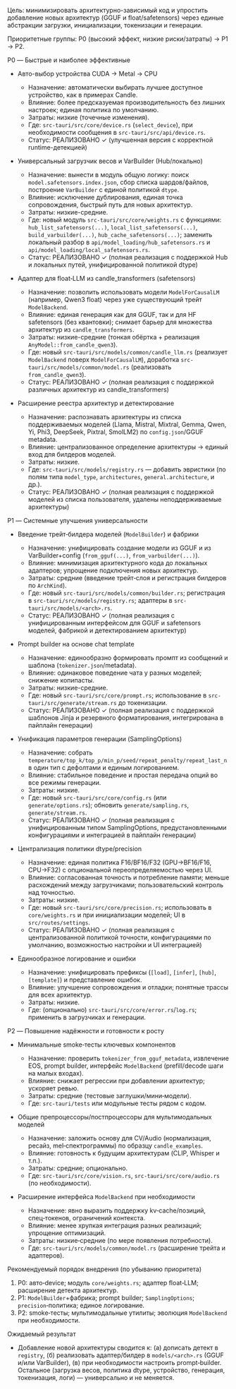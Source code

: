 Цель: минимизировать архитектурно-зависимый код и упростить добавление новых архитектур (GGUF и float/safetensors) через единые абстракции загрузки, инициализации, токенизации и генерации.

Приоритетные группы: P0 (высокий эффект, низкие риски/затраты) → P1 → P2.

P0 — Быстрые и наиболее эффективные
- Авто-выбор устройства CUDA → Metal → CPU
  - Назначение: автоматически выбирать лучшее доступное устройство, как в примерах Candle.
  - Влияние: более предсказуемая производительность без лишних настроек; единая политика по умолчанию.
  - Затраты: низкие (точечные изменения).
  - Где: `src-tauri/src/core/device.rs` (`select_device`), при необходимости сообщения в `src-tauri/src/api/device.rs`.
  - Статус: РЕАЛИЗОВАНО ✓ (улучшенная версия с корректной runtime-детекцией)

- Универсальный загрузчик весов и VarBuilder (Hub/локально)
  - Назначение: вынести в модуль общую логику: поиск `model.safetensors.index.json`, сбор списка шардов/файлов, построение `VarBuilder` с единой политикой `dtype`.
  - Влияние: исключение дублирования, единая точка сопровождения, быстрый путь для новых архитектур.
  - Затраты: низкие-средние.
  - Где: новый модуль `src-tauri/src/core/weights.rs` с функциями: `hub_list_safetensors(...)`, `local_list_safetensors(...)`, `build_varbuilder(...)`, `hub_cache_safetensors(...)`; заменить локальный разбор в `api/model_loading/hub_safetensors.rs` и `api/model_loading/local_safetensors.rs`.
  - Статус: РЕАЛИЗОВАНО ✓ (полная реализация с поддержкой Hub и локальных путей, унифицированной политикой dtype)

- Адаптер для float‑LLM из candle_transformers (safetensors)
  - Назначение: позволить использовать модели `ModelForCausalLM` (например, Qwen3 float) через уже существующий трейт `ModelBackend`.
  - Влияние: единая генерация как для GGUF, так и для HF safetensors (без квантовки); снимает барьер для множества архитектур из `candle_transformers`.
  - Затраты: низкие-средние (тонкая обёртка + реализация `AnyModel::from_candle_qwen3`).
  - Где: новый `src-tauri/src/models/common/candle_llm.rs` (реализует `ModelBackend` поверх `ModelForCausalLM`), доработка `src-tauri/src/models/common/model.rs` (реализовать `from_candle_qwen3`).
  - Статус: РЕАЛИЗОВАНО ✓ (полная реализация с поддержкой различных архитектур из candle_transformers)

- Расширение реестра архитектур и детектирование
  - Назначение: распознавать архитектуры из списка поддерживаемых моделей (Llama, Mistral, Mixtral, Gemma, Qwen, Yi, Phi3, DeepSeek, Pixtral, SmolLM2) по `config.json`/GGUF metadata.
  - Влияние: централизованное определение архитектуры → единый вход для билдеров моделей.
  - Затраты: низкие.
  - Где: `src-tauri/src/models/registry.rs` — добавить эвристики (по полям типа `model_type`, `architectures`, `general.architecture`, и др.).
  - Статус: РЕАЛИЗОВАНО ✓ (полная реализация с поддержкой моделей из списка пользователя, удалены неподдерживаемые архитектуры)

P1 — Системные улучшения универсальности
- Введение трейт‑билдера моделей (`ModelBuilder`) и фабрики
  - Назначение: унифицировать создание модели из GGUF и из VarBuilder+config (`from_gguf(...)`, `from_varbuilder(...)`).
  - Влияние: минимизация архитектурного кода до локальных адаптеров; упрощение подключения новых архитектур.
  - Затраты: средние (введение трейт‑слоя и регистрация билдеров по `ArchKind`).
  - Где: новый `src-tauri/src/models/common/builder.rs`; регистрация в `src-tauri/src/models/registry.rs`; адаптеры в `src-tauri/src/models/<arch>.rs`.
  - Статус: РЕАЛИЗОВАНО ✓ (полная реализация с унифицированным интерфейсом для GGUF и safetensors моделей, фабрикой и детектированием архитектур)

- Prompt builder на основе chat template
  - Назначение: единообразно формировать промпт из сообщений и шаблона (`tokenizer.json`/metadata).
  - Влияние: одинаковое поведение чата у разных моделей; снижение копипасты.
  - Затраты: низкие-средние.
  - Где: новый `src-tauri/src/core/prompt.rs`; использование в `src-tauri/src/generate/stream.rs` до токенизации.
  - Статус: РЕАЛИЗОВАНО ✓ (полная реализация с поддержкой шаблонов Jinja и резервного форматирования, интегрирована в пайплайн генерации)

- Унификация параметров генерации (SamplingOptions)
  - Назначение: собрать `temperature/top_k/top_p/min_p/seed/repeat_penalty/repeat_last_n` в один тип с дефолтами и единым логированием.
  - Влияние: стабильное поведение и простая передача опций во все режимы генерации.
  - Затраты: низкие.
  - Где: новый `src-tauri/src/core/config.rs` (или `generate/options.rs`); обновить `generate/sampling.rs`, `generate/stream.rs`.
  - Статус: РЕАЛИЗОВАНО ✓ (полная реализация с унифицированным типом SamplingOptions, предустановленными конфигурациями и интеграцией в пайплайн генерации)

- Централизация политики dtype/precision
  - Назначение: единая политика F16/BF16/F32 (GPU→BF16/F16, CPU→F32) с опциональной переопределяемостью через UI.
  - Влияние: согласованная точность и потребление памяти; меньше расхождений между загрузчиками; пользовательский контроль над точностью.
  - Затраты: низкие.
  - Где: новый `src-tauri/src/core/precision.rs`; использовать в `core/weights.rs` и при инициализации моделей; UI в `src/routes/settings`.
  - Статус: РЕАЛИЗОВАНО ✓ (полная реализация с централизованной политикой точности, конфигурациями по умолчанию, возможностью настройки и UI интеграцией)

- Единообразное логирование и ошибки
  - Назначение: унифицировать префиксы (`[load]`, `[infer]`, `[hub]`, `[template]`) и представление ошибок.
  - Влияние: улучшение сопровождения и отладки; понятные трассы для всех архитектур.
  - Затраты: низкие.
  - Где: (опционально) `src-tauri/src/core/error.rs`/`log.rs`; применить в загрузчиках и генерации.

P2 — Повышение надёжности и готовности к росту
- Минимальные smoke‑тесты ключевых компонентов
  - Назначение: проверить `tokenizer_from_gguf_metadata`, извлечение EOS, prompt builder, интерфейс `ModelBackend` (prefill/decode шаги на малых входах).
  - Влияние: снижает регрессии при добавлении архитектур; ускоряет ревью.
  - Затраты: средние (тестовые заглушки/мини‑модели).
  - Где: `src-tauri/tests` или модульные тесты рядом с кодом.

- Общие препроцессоры/постпроцессоры для мультимодальных моделей
  - Назначение: заложить основу для CV/Audio (нормализация, ресайз, mel‑спектрограммы) по образцу `candle_examples`.
  - Влияние: готовность к будущим архитектурам (CLIP, Whisper и т.п.).
  - Затраты: средние; опционально.
  - Где: `src-tauri/src/core/vision.rs`, `src-tauri/src/core/audio.rs` (по необходимости).

- Расширение интерфейса `ModelBackend` при необходимости
  - Назначение: явно выразить поддержку kv‑cache/позиций, спец‑токенов, ограничений контекста.
  - Влияние: менее хрупкая интеграция разных реализаций; упрощение оптимизаций.
  - Затраты: низкие‑средние (по мере появления потребности).
  - Где: `src-tauri/src/models/common/model.rs` (расширение трейта и адаптеров).

Рекомендуемый порядок внедрения (по убыванию приоритета)
1) P0: авто‑device; модуль `core/weights.rs`; адаптер float‑LLM; расширение детекта архитектур.
2) P1: `ModelBuilder`+фабрика; prompt builder; `SamplingOptions`; `precision`‑политика; единое логирование.
3) P2: smoke‑тесты; мультимодальные утилиты; эволюция `ModelBackend` при необходимости.

Ожидаемый результат
- Добавление новой архитектуры сводится к: (а) дописать детект в `registry`, (б) реализовать адаптер/билдер в `models/<arch>.rs` (GGUF и/или VarBuilder), (в) при необходимости настроить prompt‑builder. Остальное (загрузка весов, политика dtype, устройство, генерация, токенизация, логи) — универсально и не меняется.